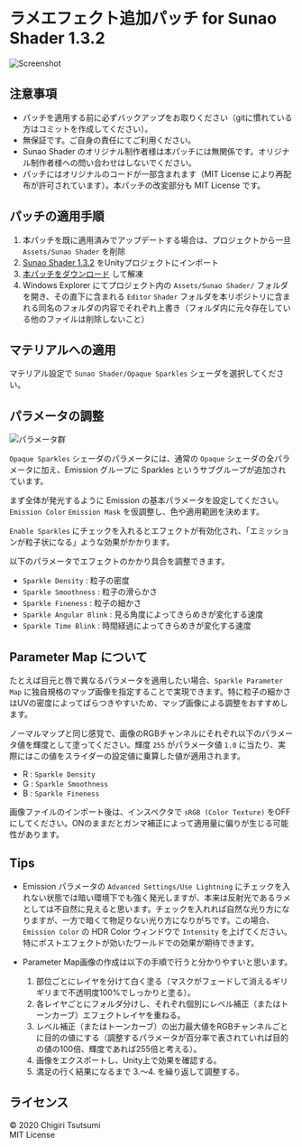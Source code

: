 # ラメエフェクト追加パッチ for Sunao Shader 1.3.2

![Screenshot](https://user-images.githubusercontent.com/61717977/92479230-3b890e80-f21e-11ea-80b6-dc2d2f0c9162.png)

## 注意事項

- パッチを適用する前に必ずバックアップをお取りください（gitに慣れている方はコミットを作成してください）。
- 無保証です。ご自身の責任にてご利用ください。
- Sunao Shader のオリジナル制作者様は本パッチには無関係です。オリジナル制作者様への問い合わせはしないでください。
- パッチにはオリジナルのコードが一部含まれます（MIT License により再配布が許可されています）。本パッチの改変部分も MIT License です。

## パッチの適用手順

1. 本パッチを既に適用済みでアップデートする場合は、プロジェクトから一旦 `Assets/Sunao Shader` を削除
2. [Sunao Shader 1.3.2](https://booth.pm/ja/items/1723985) をUnityプロジェクトにインポート
3. [本パッチをダウンロード](https://github.com/chigirits/LamePatchForSunaoShader/archive/master.zip) して解凍
4. Windows Explorer にてプロジェクト内の `Assets/Sunao Shader/` フォルダを開き、その直下に含まれる `Editor` `Shader` フォルダを本リポジトリに含まれる同名のフォルダの内容でそれぞれ上書き（フォルダ内に元々存在している他のファイルは削除しないこと）

## マテリアルへの適用

マテリアル設定で `Sunao Shader/Opaque Sparkles` シェーダを選択してください。

## パラメータの調整

![パラメータ群](https://user-images.githubusercontent.com/61717977/92231170-43c40f80-eee7-11ea-96c8-fddd64957722.png)

`Opaque Sparkles` シェーダのパラメータには、通常の `Opaque` シェーダの全パラメータに加え、Emission グループに Sparkles というサブグループが追加されています。

まず全体が発光するように Emission の基本パラメータを設定してください。`Emission Color` `Emission Mask` を仮調整し、色や適用範囲を決めます。

 `Enable Sparkles` にチェックを入れるとエフェクトが有効化され、「エミッションが粒子状になる」ような効果がかかります。

以下のパラメータでエフェクトのかかり具合を調整できます。

- `Sparkle Density` : 粒子の密度
- `Sparkle Smoothness` : 粒子の滑らかさ
- `Sparkle Fineness` : 粒子の細かさ
- `Sparkle Angular Blink` : 見る角度によってきらめきが変化する速度
- `Sparkle Time Blink` : 時間経過によってきらめきが変化する速度

## Parameter Map について

たとえば目元と唇で異なるパラメータを適用したい場合、`Sparkle Parameter Map` に独自規格のマップ画像を指定することで実現できます。特に粒子の細かさはUVの密度によってばらつきやすいため、マップ画像による調整をおすすめします。

ノーマルマップと同じ感覚で、画像のRGBチャンネルにそれぞれ以下のパラメータ値を輝度として塗ってください。輝度 `255` がパラメータ値 `1.0` に当たり、実際にはこの値をスライダーの設定値に乗算した値が適用されます。

- R : `Sparkle Density`
- G : `Sparkle Smoothness`
- B : `Sparkle Fineness`

画像ファイルのインポート後は、インスペクタで `sRGB (Color Texture)` をOFFにしてください。ONのままだとガンマ補正によって適用量に偏りが生じる可能性があります。

## Tips

- Emission パラメータの `Advanced Settings/Use Lightning` にチェックを入れない状態では暗い環境下でも強く発光しますが、本来は反射光であるラメとしては不自然に見えると思います。チェックを入れれば自然な光り方になりますが、一方で暗くて物足りない光り方になりがちです。この場合、`Emission Color` の HDR Color ウィンドウで `Intensity` を上げてください。特にポストエフェクトが効いたワールドでの効果が期待できます。
- Parameter Map画像の作成は以下の手順で行うと分かりやすいと思います。
  
  1. 部位ごとにレイヤを分けて白く塗る（マスクがフェードして消えるギリギリまで不透明度100%でしっかりと塗る）。
  2. 各レイヤごとにフォルダ分けし、それぞれ個別にレベル補正（またはトーンカーブ）エフェクトレイヤを重ねる。
  3. レベル補正（またはトーンカーブ）の出力最大値をRGBチャンネルごとに目的の値にする（調整するパラメータが百分率で表されていれば目的の値の100倍、輝度であれば255倍と考える）。
  4. 画像をエクスポートし、Unity上で効果を確認する。
  5. 満足の行く結果になるまで 3.～4. を繰り返して調整する。

## ライセンス

© 2020 Chigiri Tsutsumi<br>
MIT License
